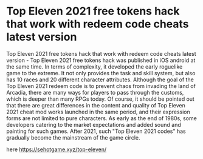 # Top Eleven 2021 free tokens hack that work with redeem code cheats latest version

Top Eleven 2021 free tokens hack that work with redeem code cheats latest version - Top Eleven 2021 free tokens hack was published in iOS android at the same time. In terms of complexity, it developed the early roguelike game to the extreme. It not only provides the task and skill system, but also has 10 races and 20 different character attributes. Although the goal of the Top Eleven 2021 redeem code is to prevent chaos from invading the land of Arcadia, there are many ways for players to pass through the customs, which is deeper than many RPGs today. Of course, it should be pointed out that there are great differences in the content and quality of Top Eleven 2021 cheat mod works launched in the same period, and their expression forms are not limited to pure characters. As early as the end of 1980s, some developers catering to the market expectations and added sound and painting for such games. After 2021, such "Top Eleven 2021 codes" has gradually become the mainstream of the game circle.

here https://sehotgame.xyz/top-eleven/
